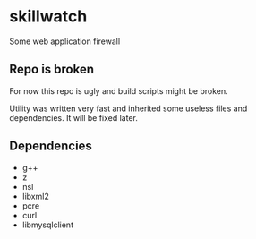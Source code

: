 # skillwatch
Some web application firewall

## Repo is broken

For now this repo is ugly and build scripts might be broken.

Utility was written very fast and inherited some useless files and dependencies. It will be fixed later.

## Dependencies

* g++
* z
* nsl
* libxml2
* pcre
* curl
* libmysqlclient
